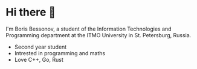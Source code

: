# Hi there 👋

I'm Boris Bessonov, a student of the Information Technologies and Programming department at the ITMO University in St. Petersburg, Russia.

- Second year student
- Intrested in programming and maths
- Love C++, Go, Rust
